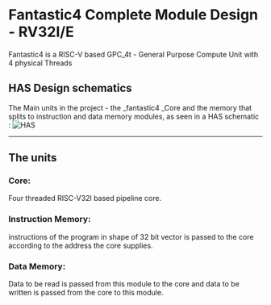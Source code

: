 # Fantastic4 Complete Module Design - RV32I/E

Fantastic4 is a RISC-V based GPC_4t - General Purpose Compute Unit with 4 physical Threads

## HAS Design schematics
The Main units in the project - the _fantastic4 _Core and the memory that splits to instruction and data memory modules, as seen in a HAS schematic : 
![HAS](https://user-images.githubusercontent.com/81635109/115765612-aa7f3600-a3af-11eb-846c-f4e68b18ebc1.jpg)

---  

## The units
### Core:
Four threaded RISC-V32I based pipeline core.

### Instruction Memory:
instructions of the program in shape of 32 bit vector is passed to the core according to the address the core supplies.

### Data Memory:
Data to be read is passed from this module to the core and data to be written is passed from the core to this module.



